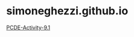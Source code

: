 # simoneghezzi.github.io

<a href='https://simoneghezzi.github.io/PCDE-Activity-9.1/'>PCDE-Activity-9.1</a>
